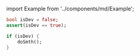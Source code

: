 import Example from '../components/md/Example';

<Example flutter>

```dart
bool isDev = false;
assert(isDev == true);

if (isDev) {
    doSmth();
}
```

</Example>
